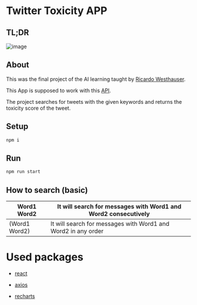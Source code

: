 # Twitter Toxicity APP

## TL;DR

![image](https://user-images.githubusercontent.com/55364610/177667159-85df5134-9a74-48a2-a12e-93648ed9facd.png)

## About

This was the final project of the AI learning taught by [Ricardo Westhauser](https://github.com/rswesthauser).

This App is supposed to work with this [API](https://github.com/paulosteffenm/TwitterToxyApi).

The project searches for tweets with the given keywords and returns the toxicity score of the tweet.

## Setup

```bash
npm i
```

## Run

```bash
npm run start
```

## How to search (basic)

| Word1 Word2 | It will search for messages with Word1 and Word2 consecutively |
| ------------------- | ------------------------------------------------------------- |
| (Word1 Word2) | It will search for messages with Word1 and Word2 in any order |

# Used packages

- [react](https://reactjs.org/)

- [axios](https://www.npmjs.com/package/axios)

- [recharts](https://www.npmjs.com/package/recharts)
